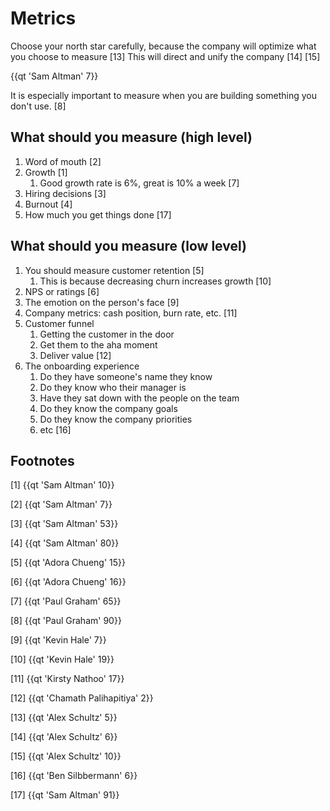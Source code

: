# Metrics

Choose your north star carefully, because the company will optimize what you choose to measure [13] This will direct and unify the company [14] [15]

{{qt 'Sam Altman' 7}}

It is especially important to measure when you are building something you don't use. [8]

## What should you measure (high level)

1. Word of mouth [2]
2. Growth [1]
	1. Good growth rate is 6%, great is 10% a week [7]
3. Hiring decisions [3]
4. Burnout [4]
5. How much you get things done [17]


## What should you measure (low level)

1. You should measure customer retention [5]
	1. This is because decreasing churn increases growth [10]
2. NPS or ratings [6]
3. The emotion on the person's face [9]
4. Company metrics: cash position, burn rate, etc. [11]
5. Customer funnel
	1. Getting the customer in the door
	2. Get them to the aha moment
	3. Deliver value [12]
6. The onboarding experience 
	1. Do they have someone's name they know
	2. Do they know who their manager is
	3. Have they sat down with the people on the team
	4. Do they know the company goals
	5. Do they know the company priorities
	6. etc [16]
	

## Footnotes

[1] {{qt 'Sam Altman' 10}}

[2] {{qt 'Sam Altman' 7}}

[3] {{qt 'Sam Altman' 53}}

[4] {{qt 'Sam Altman' 80}}

[5] {{qt 'Adora Chueng' 15}}

[6] {{qt 'Adora Chueng' 16}}

[7] {{qt 'Paul Graham' 65}}

[8] {{qt 'Paul Graham' 90}}

[9] {{qt 'Kevin Hale' 7}}

[10] {{qt 'Kevin Hale' 19}}

[11] {{qt 'Kirsty Nathoo' 17}}

[12] {{qt 'Chamath Palihapitiya' 2}}

[13] {{qt 'Alex Schultz' 5}}

[14] {{qt 'Alex Schultz' 6}}

[15] {{qt 'Alex Schultz' 10}}

[16] {{qt 'Ben Silbbermann' 6}}

[17] {{qt 'Sam Altman' 91}}